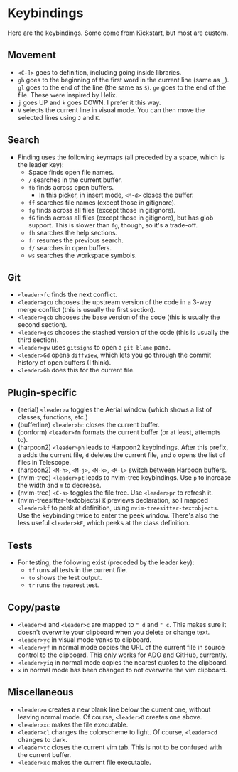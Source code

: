 # Keybindings

Here are the keybindings. Some come from Kickstart, but most are custom.

## Movement

* `<C-]>` goes to definition, including going inside libraries.
* `gh` goes to the beginning of the first word in the current line (same as `_`). `gl` goes to the end of the line (the same as `$`). `ge` goes to the end of the file. These were inspired by Helix.
* `j` goes UP and `k` goes DOWN. I prefer it this way.
* `V` selects the current line in visual mode. You can then move the selected lines using `J` and `K`.

## Search

* Finding uses the following keymaps (all preceded by a space, which is the leader key):
  * Space finds open file names.
  * `/` searches in the current buffer.
  * `fb` finds across open buffers.
    * In this picker, in insert mode, `<M-d>` closes the buffer.
  * `ff` searches file names (except those in gitignore).
  * `fg` finds across all files (except those in gitignore).
  * `fG` finds across all files (except those in gitignore), but has glob support. This is slower than `fg`, though, so it's a trade-off.
  * `fh` searches the help sections.
  * `fr` resumes the previous search.
  * `f/` searches in open buffers.
  * `ws` searches the workspace symbols.

## Git

* `<leader>fc` finds the next conflict.
* `<leader>gcu` chooses the upstream version of the code in a 3-way merge conflict (this is usually the first section).
* `<leader>gcb` chooses the base version of the code (this is usually the second section).
* `<leader>gcs` chooses the stashed version of the code (this is usually the third section).
* `<leader>gw` uses `gitsigns` to open a `git blame` pane.
* `<leader>Gd` opens `diffview`, which lets you go through the commit history of open buffers (I think).
* `<leader>Gh` does this for the current file.

## Plugin-specific

* (aerial) `<leader>a` toggles the Aerial window (which shows a list of classes, functions, etc.)
* (bufferline) `<leader>bc` closes the current buffer.
* (conform) `<leader>fm` formats the current buffer (or at least, attempts to).
* (harpoon2) `<leader>ph` leads to Harpoon2 keybindings. After this prefix, `a` adds the current file, `d` deletes the current file, and `o` opens the list of files in Telescope.
* (harpoon2) `<M-h>`, `<M-j>`, `<M-k>`, `<M-l>` switch between Harpoon buffers.
* (nvim-tree) `<leader>pt` leads to nvim-tree keybindings. Use `p` to increase the width and `m` to decrease.
* (nvim-tree) `<C-s>` toggles the file tree. Use `<leader>pr` to refresh it.
* (nvim-treesitter-textobjects) `K` previews declaration, so I mapped `<leader>kf` to peek at definition, using `nvim-treesitter-textobjects`. Use the keybinding twice to enter the peek window. There's also the less useful `<leader>kF`, which peeks at the class definition.

## Tests

* For testing, the following exist (preceded by the leader key):
  * `tf` runs all tests in the current file.
  * `to` shows the test output.
  * `tr` runs the nearest test.

## Copy/paste

* `<leader>d` and `<leader>c` are mapped to `"_d` and `"_c`. This makes sure it doesn't overwrite your clipboard when you delete or change text.
* `<leader>yc` in visual mode yanks to clipboard.
* `<leader>yf` in normal mode copies the URL of the current file in source control to the clipboard. This only works for ADO and GitHub, currently.
* `<leader>yiq` in normal mode copies the nearest quotes to the clipboard.
* `x` in normal mode has been changed to not overwrite the vim clipboard.

## Miscellaneous

* `<leader>o` creates a new blank line below the current one, without leaving normal mode. Of course, `<leader>O` creates one above.
* `<leader>xc` makes the file executable.
* `<leader>cl` changes the colorscheme to light. Of course, `<leader>cd` changes to dark.
* `<leader>tc` closes the current vim tab. This is not to be confused with the current buffer.
* `<leader>xc` makes the current file executable.
